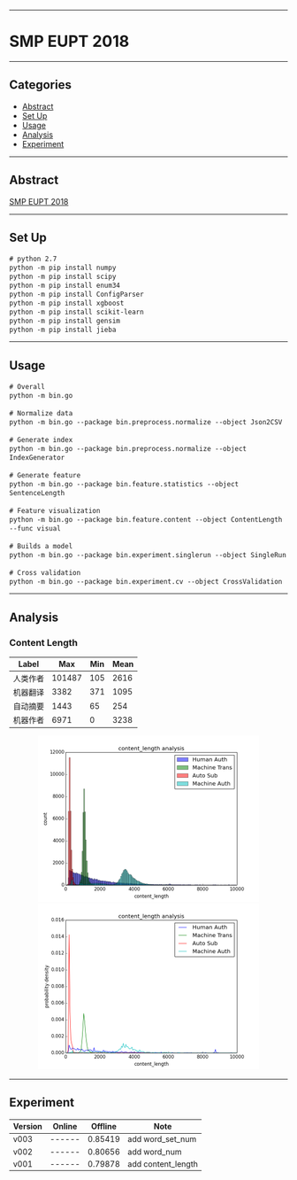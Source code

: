 ****

#	SMP EUPT 2018

****

##	Categories
-	[Abstract](#abstract)
-   [Set Up](#setup)
-   [Usage](#usage)
-   [Analysis](#analysis)
-   [Experiment](#exp)

****

##	<a name="abstract"> Abstract </a>

[SMP EUPT 2018](https://biendata.com/competition/smpeupt2018/)

****

##  <a name="setup"> Set Up </a>

```Shell
# python 2.7
python -m pip install numpy
python -m pip install scipy
python -m pip install enum34
python -m pip install ConfigParser
python -m pip install xgboost
python -m pip install scikit-learn
python -m pip install gensim
python -m pip install jieba
```

****

##	<a name="usage"> Usage </a>

```Shell
# Overall
python -m bin.go

# Normalize data
python -m bin.go --package bin.preprocess.normalize --object Json2CSV 

# Generate index
python -m bin.go --package bin.preprocess.normalize --object IndexGenerator 

# Generate feature
python -m bin.go --package bin.feature.statistics --object SentenceLength    

# Feature visualization
python -m bin.go --package bin.feature.content --object ContentLength --func visual 

# Builds a model
python -m bin.go --package bin.experiment.singlerun --object SingleRun

# Cross validation
python -m bin.go --package bin.experiment.cv --object CrossValidation
```

****

##	<a name="analysis"> Analysis </a>

### Content Length

| Label | Max   | Min   | Mean  |
| ----  | ----  | ----  | ----  |
| 人类作者 | 101487 | 105   | 2616  |
| 机器翻译 | 3382   | 371   | 1095  |
| 自动摘要 | 1443   | 65    | 254   |
| 机器作者 | 6971   | 0     | 3238  |

<div align="center">
    <img src="img/content_length_hist.png" height="300px" />
    <img src="img/content_length_kde.png" height="300px" />
</div>

****

##	<a name="exp"> Experiment </a>

| Version               | Online    | Offline   | Note                  |
| ----                  | ------    | -------   | ----                  |
| v003                  | ------    | 0.85419   | add word_set_num      |
| v002                  | ------    | 0.80656   | add word_num          |
| v001                  | ------    | 0.79878   | add content_length    |